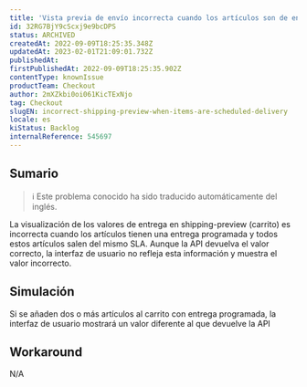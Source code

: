 ```yaml
---
title: 'Vista previa de envío incorrecta cuando los artículos son de entrega programada'
id: 32RG7BjY9cScxj9e9bcDPS
status: ARCHIVED
createdAt: 2022-09-09T18:25:35.348Z
updatedAt: 2023-02-01T21:09:01.732Z
publishedAt: 
firstPublishedAt: 2022-09-09T18:25:35.902Z
contentType: knownIssue
productTeam: Checkout
author: 2mXZkbi0oi061KicTExNjo
tag: Checkout
slugEN: incorrect-shipping-preview-when-items-are-scheduled-delivery
locale: es
kiStatus: Backlog
internalReference: 545697
---
```


## Sumario

>ℹ️ Este problema conocido ha sido traducido automáticamente del inglés.


La visualización de los valores de entrega en shipping-preview (carrito) es incorrecta cuando los artículos tienen una entrega programada y todos estos artículos salen del mismo SLA. Aunque la API devuelva el valor correcto, la interfaz de usuario no refleja esta información y muestra el valor incorrecto.



## Simulación


Si se añaden dos o más artículos al carrito con entrega programada, la interfaz de usuario mostrará un valor diferente al que devuelve la API



## Workaround


N/A

